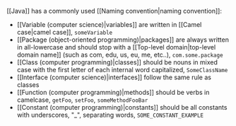 [[Java]] has a commonly used [[Naming convention|naming convention]]:

- [[Variable (computer science)|variables]] are written in [[Camel case|camel case]], `someVariable`
- [[Package (object-oriented programming)|packages]] are always written in all-lowercase and should stop with a [[Top-level domain|top-level domain name]] (such as com, edu, us, eu, me, etc..), `com.some.package`
- [[Class (computer programming)|classes]] should be nouns in mixed case with the first letter of each internal word capitalized, `SomeClassName`
- [[Interface (computer science)|interfaces]] follow the same rule as classes
- [[Function (computer programming)|methods]] should be verbs in camelcase, `getFoo`, `setFoo`, `someMethodFooBar`
- [[Constant (computer programming)|constants]] should be all constants with underscores, "\_", separating words, `SOME_CONSTANT_EXAMPLE`